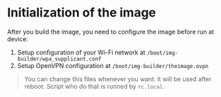 # Initialization of the image

After you build the image, you need to configure the image before run at device:

1. Setup configuration of your Wi-Fi network at `/boot/img-builder/wpa_supplicant.conf`
2. Setup OpenVPN configuration at `/boot/img-builder/theimage.ovpn`

> You can change this files whenever you want: it will be used after reboot. Script who do that is runned by `rc.local`.
